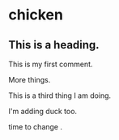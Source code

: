 # chicken

## This is a heading.

This is my first comment.

More things.

This is a third thing I am doing.

I'm adding duck too.

time to change .

